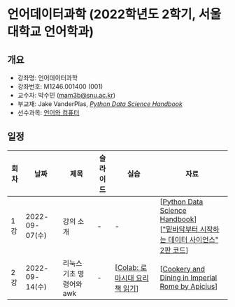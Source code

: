 # 언어데이터과학 (2022학년도 2학기, 서울대학교 언어학과)

## 개요

+ 강좌명: 언어데이터과학
+ 강좌번호: M1246.001400 (001)
+ 교수자: 박수민 (mam3b@snu.ac.kr)
+ 부교재: Jake VanderPlas, *[Python Data Science Handbook](https://jakevdp.github.io/PythonDataScienceHandbook/index.html)*
+ 선수과목: [언어와 컴퓨터](https://github.com/suzisuti/LangComp2021)

## 일정

|회차|날짜|제목|슬라이드|실습|자료|
|--|--|--|--|--|--|
|1강|2022-09-07(수)|강의 소개|-|-|[[Python Data Science Handbook](https://jakevdp.github.io/PythonDataScienceHandbook/index.html)]<br>[["밑바닥부터 시작하는 데이터 사이언스" 2판 코드](https://github.com/insight-book/data-science-from-scratch)]|
|2강|2022-09-14(수)|리눅스 기초 명령어와 awk|-| [[Colab: 로마시대 요리책 읽기](https://colab.research.google.com/drive/1Z8LSsvrVv2ExIZh9A_jtV3S1xkeuR0tm?usp=sharing)]|[[Cookery and Dining in Imperial Rome by Apicius](https://www.gutenberg.org/ebooks/29728)]|
